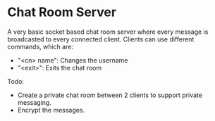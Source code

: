 # Chat Room Server

A very basic socket based chat room server where every message is broadcasted to every connected client.
Clients can use different commands, which are:
  - "\<cn> name": Changes the username
  - "\<exit>": Exits the chat room

Todo:
  - Create a private chat room between 2 clients to support private messaging.
  - Encrypt the messages.
